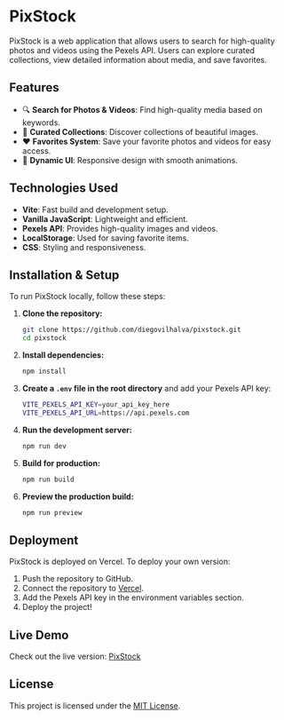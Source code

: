 # PixStock

PixStock is a web application that allows users to search for high-quality photos and videos using the Pexels API. Users can explore curated collections, view detailed information about media, and save favorites.

## Features

- 🔍 **Search for Photos & Videos**: Find high-quality media based on keywords.
- 📁 **Curated Collections**: Discover collections of beautiful images.
- ❤️ **Favorites System**: Save your favorite photos and videos for easy access.
- 🎨 **Dynamic UI**: Responsive design with smooth animations.

## Technologies Used

- **Vite**: Fast build and development setup.
- **Vanilla JavaScript**: Lightweight and efficient.
- **Pexels API**: Provides high-quality images and videos.
- **LocalStorage**: Used for saving favorite items.
- **CSS**: Styling and responsiveness.

## Installation & Setup

To run PixStock locally, follow these steps:

1. **Clone the repository:**
   ```sh
   git clone https://github.com/diegovilhalva/pixstock.git
   cd pixstock
   ```
2. **Install dependencies:**
   ```sh
   npm install
   ```
3. **Create a `.env` file in the root directory** and add your Pexels API key:
   ```sh
   VITE_PEXELS_API_KEY=your_api_key_here
   VITE_PEXELS_API_URL=https://api.pexels.com
   ```
4. **Run the development server:**
   ```sh
   npm run dev
   ```
5. **Build for production:**
   ```sh
   npm run build
   ```
6. **Preview the production build:**
   ```sh
   npm run preview
   ```

## Deployment

PixStock is deployed on Vercel. To deploy your own version:

1. Push the repository to GitHub.
2. Connect the repository to [Vercel](https://vercel.com/).
3. Add the Pexels API key in the environment variables section.
4. Deploy the project!

## Live Demo

Check out the live version: [PixStock](https://pixstock-three.vercel.app)

## License

This project is licensed under the [MIT License](LICENSE).

